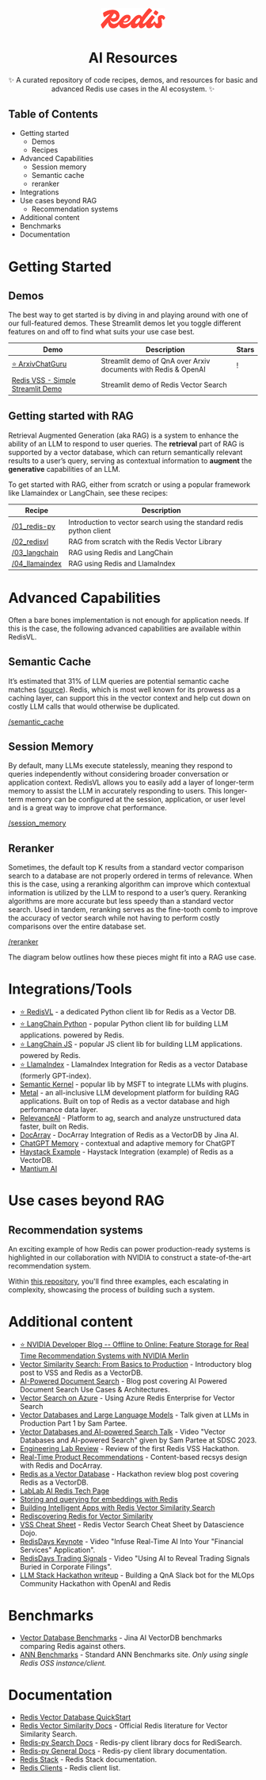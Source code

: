 <div align="center">
<div><img src="assets/redis-logo.svg" style="width: 130px"> </div>
<h1>AI Resources</h1>
<div>
    ✨ A curated repository of code recipes, demos, and resources for basic and advanced Redis use cases in the AI ecosystem. ✨
</div>
</div>


## Table of Contents
- Getting started
    - Demos
    - Recipes
- Advanced Capabilities
    - Session memory
    - Semantic cache
    - reranker
- Integrations
- Use cases beyond RAG
    - Recommendation systems
- Additional content
- Benchmarks
- Documentation


# Getting Started

## Demos
The best way to get started is by diving in and playing around with one of our full-featured demos. These Streamlit demos let you toggle different features on and off to find what suits your use case best.

| Demo | Description | Stars |
| --- | --- | --- |
| [⭐ ArxivChatGuru](https://github.com/RedisVentures/ArxivChatGuru) | Streamlit demo of QnA over Arxiv documents with Redis & OpenAI | !
| [Redis VSS - Simple Streamlit Demo](https://github.com/antonum/Redis-VSS-Streamlit) | Streamlit demo of Redis Vector Search |

## Getting started with RAG

Retrieval Augmented Generation (aka RAG) is a system to enhance the ability of an LLM to respond to user queries. The **retrieval** part of RAG is supported by a vector database, which can return semantically relevant results to a user’s query, serving as contextual information to **augment** the **generative** capabilities of an LLM.

To get started with RAG, either from scratch or using a popular framework like Llamaindex or LangChain, see these recipes:

| Recipe | Description |
| --- | --- |
| [/01_redis-py](python-examples/getting_started/01_redis-py.ipynb) | Introduction to vector search using the standard redis python client |
| [/02_redisvl](python-examples/getting_started/02_redisvl.ipynb) | RAG from scratch with the Redis Vector Library |
| [/03_langchain](python-examples/getting_started/03_langchain.ipynb) | RAG using Redis and LangChain |
| [/04_llamaindex](python-examples/getting_started/04_llamaindex.ipynb) | RAG using Redis and LlamaIndex |


# Advanced Capabilities
Often a bare bones implementation is not enough for application needs. If this is the case, the following advanced capabilities are available within RedisVL.

## Semantic Cache
It’s estimated that 31% of LLM queries are potential semantic cache matches ([source](https://arxiv.org/pdf/2403.02694)). Redis, which is most well known for its prowess as a caching layer, can support this in the vector context and help cut down on costly LLM calls that would otherwise be duplicated.

[/semantic_cache](python-examples/advanced_capabilities/semantic_cache.ipynb)


## Session Memory
By default, many LLMs execute statelessly, meaning they respond to queries independently without considering broader conversation or application context. RedisVL allows you to easily add a layer of longer-term memory to assist the LLM in accurately responding to users. This longer-term memory can be configured at the session, application, or user level and is a great way to improve chat performance.

[/session_memory](python-examples/advanced_capabilities/session_memory.ipynb)

## Reranker
Sometimes, the default top K results from a standard vector comparison search to a database are not properly ordered in terms of relevance. When this is the case, using a reranking algorithm can improve which contextual information is utilized by the LLM to respond to a user’s query. Reranking algorithms are more accurate but less speedy than a standard vector search. Used in tandem, reranking serves as the fine-tooth comb to improve the accuracy of vector search while not having to perform costly comparisons over the entire database set.

[/reranker](python-examples/advanced_capabilities/reranker.ipynb)

The diagram below outlines how these pieces might fit into a RAG use case.

# Integrations/Tools
- [⭐ RedisVL](https://github.com/RedisVentures/redisvl) - a dedicated Python client lib for Redis as a Vector DB.
- [⭐ LangChain Python](https://github.com/langchain-ai/langchain) - popular Python client lib for building LLM applications.
powered by Redis.
- [⭐ LangChain JS](https://github.com/langchain-ai/langchainjs) - popular JS client lib for building LLM applications.
powered by Redis.
- [⭐ LlamaIndex](https://gpt-index.readthedocs.io/en/latest/examples/vector_stores/RedisIndexDemo.html) - LlamaIndex Integration for Redis as a vector Database (formerly GPT-index).
- [Semantic Kernel](https://github.com/microsoft/semantic-kernel/tree/main) - popular lib by MSFT to integrate LLMs with plugins.
- [Metal](https://getmetal.io/) - an all-inclusive LLM development platform for building RAG applications. Built on top of Redis as a vector database and high performance data layer.
- [RelevanceAI](https://relevance.ai/) - Platform to ag, search and analyze unstructured data faster, built on Redis.
- [DocArray](https://docarray.jina.ai/advanced/document-store/redis/) - DocArray Integration of Redis as a VectorDB by Jina AI.
- [ChatGPT Memory](https://github.com/continuum-llms/chatgpt-memory) - contextual and adaptive memory for ChatGPT
- [Haystack Example](https://github.com/artefactory/redis-player-one/blob/main/askyves/redis_document_store.py) - Haystack Integration (example) of Redis as a VectorDB.
- [Mantium AI](https://mantiumai.com/)

# Use cases beyond RAG

## Recommendation systems

An exciting example of how Redis can power production-ready systems is highlighted in our collaboration with NVIDIA to construct a state-of-the-art recommendation system.

Within [this repository](https://github.com/redis-developer/redis-nvidia-recsys), you'll find three examples, each escalating in complexity, showcasing the process of building such a system.


# Additional content
- [⭐ NVIDIA Developer Blog -- Offline to Online: Feature Storage for Real Time Recommendation Systems with NVIDIA Merlin](https://developer.nvidia.com/blog/offline-to-online-feature-storage-for-real-time-recommendation-systems-with-nvidia-merlin/)
- [Vector Similarity Search: From Basics to Production](https://mlops.community/vector-similarity-search-from-basics-to-production/) - Introductory blog post to VSS and Redis as a VectorDB.
- [AI-Powered Document Search](https://datasciencedojo.com/blog/ai-powered-document-search/) - Blog post covering AI Powered Document Search Use Cases & Architectures.
- [Vector Search on Azure](https://techcommunity.microsoft.com/t5/azure-developer-community-blog/vector-similarity-search-with-azure-cache-for-redis-enterprise/ba-p/3822059) - Using Azure Redis Enterprise for Vector Search
- [Vector Databases and Large Language Models](https://youtu.be/GJDN8u3Y-T4) - Talk given at LLMs in Production Part 1 by Sam Partee.
- [Vector Databases and AI-powered Search Talk](https://www.youtube.com/watch?v=g2bNHLeKlAg) - Video "Vector Databases and AI-powered Search" given by Sam Partee at SDSC 2023.
- [Engineering Lab Review](https://mlops.community/redis-vector-search-engineering-lab-review/) - Review of the first Redis VSS Hackathon.
- [Real-Time Product Recommendations](https://jina.ai/news/real-time-product-recommendation-using-redis-and-docarray/) - Content-based recsys design with Redis and DocArray.
- [Redis as a Vector Database](https://vishnudeva.medium.com/redis-as-a-vector-database-rediscloud-2a444c478f3d) - Hackathon review blog post covering Redis as a VectorDB.
- [LabLab AI Redis Tech Page](https://lablab.ai/tech/redis)
- [Storing and querying for embeddings with Redis](https://blog.baeke.info/2023/03/21/storing-and-querying-for-embeddings-with-redis/)
- [Building Intelligent Apps with Redis Vector Similarity Search](https://redis.com/blog/build-intelligent-apps-redis-vector-similarity-search/)
- [Rediscovering Redis for Vector Similarity](https://redis.com/blog/rediscover-redis-for-vector-similarity-search/)
- [VSS Cheat Sheet](https://drive.google.com/file/d/10O52YXE1-x9jUTv2G-iJUHFSbthWAcyy/view?usp=share_link) - Redis Vector Search Cheat Sheet by Datascience Dojo.
- [RedisDays Keynote](https://www.youtube.com/watch?v=EEIBTEpb2LI) - Video "Infuse Real-Time AI Into Your "Financial Services" Application".
- [RedisDays Trading Signals](https://www.youtube.com/watch?v=_Lrbesg4DhY) - Video "Using AI to Reveal Trading Signals Buried in Corporate Filings".
- [LLM Stack Hackathon writeup](https://medium.com/@sonam.gupta1105/equipping-with-llm-stack-mlops-community-hackathon-fd0505762c85) - Building a QnA Slack bot for the MLOps Community Hackathon with OpenAI and Redis

# Benchmarks
- [Vector Database Benchmarks](https://jina.ai/news/benchmark-vector-search-databases-with-one-million-data/) - Jina AI VectorDB benchmarks comparing Redis against others.
- [ANN Benchmarks](https://ann-benchmarks.com) - Standard ANN Benchmarks site. *Only using single Redis OSS instance/client.*

# Documentation
- [Redis Vector Database QuickStart](https://redis.io/docs/get-started/vector-database/)
- [Redis Vector Similarity Docs](https://redis.io/docs/interact/search-and-query/advanced-concepts/vectors/) - Official Redis literature for Vector Similarity Search.
- [Redis-py Search Docs](https://redis.readthedocs.io/en/latest/redismodules.html#redisearch-commands) - Redis-py client library docs for RediSearch.
- [Redis-py General Docs](https://redis.readthedocs.io/en/latest/) - Redis-py client library documentation.
- [Redis Stack](https://redis.io/docs/stack/) - Redis Stack documentation.
- [Redis Clients](https://redis.io/docs/clients/) - Redis client list.
